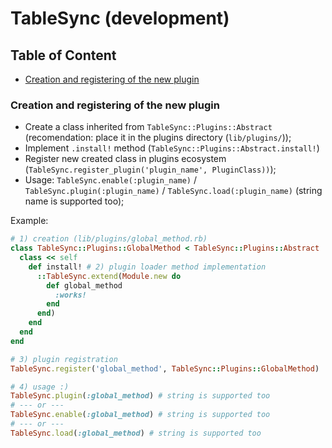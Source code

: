 # TableSync (development)

## Table of Content

- [Creation and registering of the new plugin](#creation-and-registering-of-the-new-plugin)

### Creation and registering of the new plugin

* Create a class inherited from `TableSync::Plugins::Abstract` (recomendation: place it in the plugins directory (`lib/plugins/`));
* Implement `.install!` method (`TableSync::Plugins::Abstract.install!`)
* Register new created class in plugins ecosystem (`TableSync.register_plugin('plugin_name', PluginClass))`);
* Usage: `TableSync.enable(:plugin_name)` / `TableSync.plugin(:plugin_name)` / `TableSync.load(:plugin_name)` (string name is supported too);

Example:

```ruby
# 1) creation (lib/plugins/global_method.rb)
class TableSync::Plugins::GlobalMethod < TableSync::Plugins::Abstract
  class << self
    def install! # 2) plugin loader method implementation
      ::TableSync.extend(Module.new do
        def global_method
          :works!
        end
      end)
    end
  end
end

# 3) plugin registration
TableSync.register('global_method', TableSync::Plugins::GlobalMethod)

# 4) usage :)
TableSync.plugin(:global_method) # string is supported too
# --- or ---
TableSync.enable(:global_method) # string is supported too
# --- or ---
TableSync.load(:global_method) # string is supported too
```
